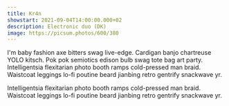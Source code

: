 ```yaml
---
title: Kr4n
showstart: 2021-09-04T14:00:00.000+02
description: Electronic duo (DK)
image: https://picsum.photos/600/380
---
```

I'm baby fashion axe bitters swag live-edge. Cardigan banjo chartreuse YOLO kitsch. Pok pok semiotics edison bulb swag tote bag art party. Intelligentsia flexitarian photo booth ramps cold-pressed man braid. Waistcoat leggings lo-fi poutine beard jianbing retro gentrify snackwave yr.

Intelligentsia flexitarian photo booth ramps cold-pressed man braid. Waistcoat leggings lo-fi poutine beard jianbing retro gentrify snackwave yr.